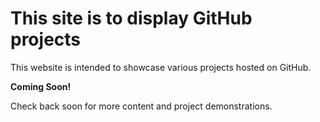 # This site is to display GitHub projects

This website is intended to showcase various projects hosted on GitHub. 

**Coming Soon!**

Check back soon for more content and project demonstrations.
